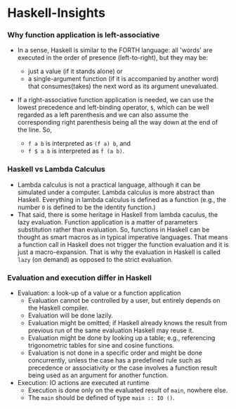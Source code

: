 # Haskell-Insights

### Why function application is left-associative
- In a sense, Haskell is similar to the FORTH language: all 'words' are executed in the order of presence (left-to-right), but they may be:
  - just a value (if it stands alone) or
  - a single-argument function (if it is accompanied by another word) that consumes(takes) the next word as its argument unevaluated.

- If a right-associative function application is needed, we can use the lowest precedence and left-binding operator, `$`, which can be well regarded as a left parenthesis and we can also assume the corresponding right parenthesis being all the way down at the end of the line. So,
  - `f a b` is interpreted as `(f a) b`, and
  - `f $ a b` is interpreted as `f (a b)`.

### Haskell vs Lambda Calculus
- Lambda calculus is not a practical language, although it can be simulated under a computer. Lambda calculus is more abstract than Haskell. Everything in lambda calculus is defined as a function (e.g., the number `0` is defined to be the identity function.)
- That said, there is some heritage in Haskell from lambda caculus, the lazy evaluation. Function application is a matter of parameters substitution rather than evaluation. So, functions in Haskell can be thought as smart macros as in typical imperative languages. That means a function call in Haskell does not trigger the function evaluation and it is just a macro-expansion. That is why the evaluation in Haskell is called `lazy` (on demand) as opposed to the strict evaluation.

### Evaluation and execution differ in Haskell
- Evaluation: a look-up of a value or a function application
  - Evaluation cannot be controlled by a user, but entirely depends on the Haskell compiler.
  - Evaluation will be done lazily.
  - Evaluation might be omitted; if Haskell already knows the result from previous run of the same evaluation Haskell may reuse it.
  - Evaluation might be done by looking up a table; e.g., referencing trigonometric tables for sine and cosine functions.
  - Evaluation is not done in a specific order and might be done concurrently, unless the case has a predefined rule such as precedence or associativity or the case involves a function result being used as an argument for another function.
- Execution: IO actions are executed at runtime
  - Execution is done only on the evaluated result of `main`, nowhere else.
  - The `main` should be defined of type `main :: IO ()`.
